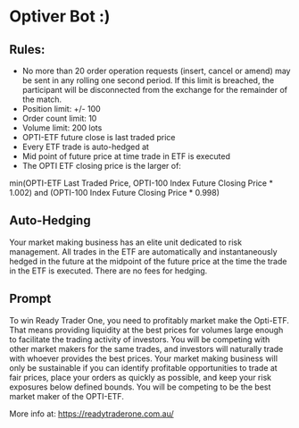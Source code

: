 # Optiver Bot :)

## Rules:
- No more than 20 order operation requests (insert, cancel or amend) may be sent in any rolling one second period. If this limit is breached, the participant will be disconnected from the exchange for the remainder of the match.
- Position limit: +/- 100
- Order count limit: 10
- Volume limit: 200 lots
- OPTI-ETF future close is last traded price
- Every ETF trade is auto-hedged at
- Mid point of future price at time trade in ETF is executed
- The OPTI ETF closing price is the larger of:

min(OPTI-ETF Last Traded Price, OPTI-100 Index Future Closing Price * 1.002) and (OPTI-100 Index Future Closing Price * 0.998)

## Auto-Hedging

Your market making business has an elite unit dedicated to risk management. All trades in the ETF are automatically and instantaneously hedged in the future at the midpoint of the future price at the time the trade in the ETF is executed. There are no fees for hedging.

## Prompt

To win Ready Trader One, you need to profitably market make the Opti-ETF. That means providing liquidity at the best prices for volumes large enough to facilitate the trading activity of investors. You will be competing with other market makers for the same trades, and investors will naturally trade with whoever provides the best prices. Your market making business will only be sustainable if you can identify profitable opportunities to trade at fair prices, place your orders as quickly as possible, and keep your risk exposures below defined bounds. You will be competing to be the best market maker of the OPTI-ETF.

More info at: https://readytraderone.com.au/
